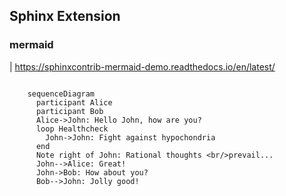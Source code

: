 ## Sphinx Extension

### mermaid

| https://sphinxcontrib-mermaid-demo.readthedocs.io/en/latest/

```{mermaid}

    sequenceDiagram
      participant Alice
      participant Bob
      Alice->John: Hello John, how are you?
      loop Healthcheck
        John->John: Fight against hypochondria
      end
      Note right of John: Rational thoughts <br/>prevail...
      John-->Alice: Great!
      John->Bob: How about you?
      Bob-->John: Jolly good!
```
